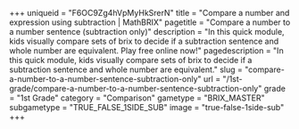 +++
uniqueid = "F6OC9Zg4hVpMyHkSrerN"
title = "Compare a number and expression using subtraction | MathBRIX"
pagetitle = "Compare a number to a number sentence (subtraction only)"
description = "In this quick module, kids visually compare sets of brix to decide if a subtraction sentence and whole number are equivalent. Play free online now!"
pagedescription = "In this quick module, kids visually compare sets of brix to decide if a subtraction sentence and whole number are equivalent."
slug = "compare-a-number-to-a-number-sentence-subtraction-only"
url = "/1st-grade/compare-a-number-to-a-number-sentence-subtraction-only"
grade = "1st Grade"
category = "Comparison"
gametype = "BRIX_MASTER"
subgametype = "TRUE_FALSE_1SIDE_SUB"
image = "true-false-1side-sub"
+++